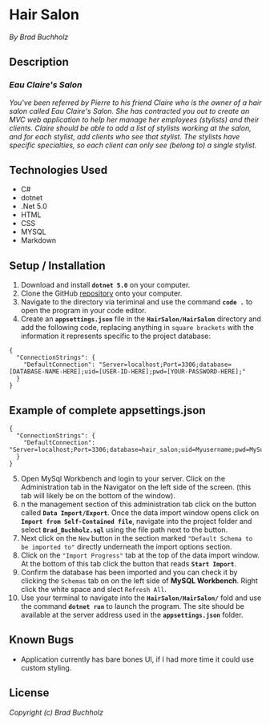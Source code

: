 # Hair Salon
_By Brad Buchholz_
## Description

### _Eau Claire's Salon_
_You've been referred by Pierre to his friend Claire who is the owner of a hair salon called Eau Claire's Salon. She has contracted you out to create an MVC web application to help her manage her employees (stylists) and their clients. Claire should be able to add a list of stylists working at the salon, and for each stylist, add clients who see that stylist. The stylists have specific specialties, so each client can only see (belong to) a single stylist._

## Technologies Used 
* C#
* dotnet
* .Net 5.0
* HTML
* CSS
* MYSQL
* Markdown   

## Setup / Installation 

1. Download and install **`dotnet 5.0`** on your computer. 
2. Clone the GitHub [repository](https://github.com/Bradbuchholz/HairSalon.git) onto your computer.
3. Navigate to the directory via teriminal and use the command **`code .`** to open the program in your code editor.
4. Create an **`appsettings.json`** file in the **`HairSalon/HairSalon`** directory and add the following code, replacing anything in `square brackets` with the information it represents specific to the project database: 
```
{
  "ConnectionStrings": {
    "DefaultConnection": "Server=localhost;Port=3306;database=[DATABASE-NAME-HERE];uid=[USER-ID-HERE];pwd=[YOUR-PASSWORD-HERE];"
  }
}

```
## Example of complete appsettings.json
```
{
  "ConnectionStrings": {
    "DefaultConnection": "Server=localhost;Port=3306;database=hair_salon;uid=Myusername;pwd=MySuperStrongPassword;"
  }
}
```
5. Open MySql Workbench and login to your server. Click on the Administration tab in the Navigator on the left side of the screen. (this tab will likely be on the bottom of the window).
6. n the management section of this administration tab click on the button called **`Data Import/Export`**. Once the data import window opens click on **`Import from Self-Contained file`**, navigate into the project folder and select **`Brad_Buchholz.sql`** using the file path next to the button.
7. Next click on the `New` button in the section marked `"Default Schema to be imported to"` directly underneath the import options section.
8. Click on the `"Import Progress"` tab at the top of the data import window. At the bottom of this tab click the button that reads **`Start Import`**.
9. Confirm the database has been imported and you can check it by clicking the `Schemas` tab on on the left side of **MySQL Workbench**. Right click the white space and slect `Refresh All`.
10. Use your terminal to navigate into the **`HairSalon/HairSalon/`** fold and use the command **`dotnet run`** to launch the program. The site should be available at the server address used in the **`appsettings.json`** folder.  

## Known Bugs 
* Application currently has bare bones UI, if I had more time it could use custom styling. 
## License
_Copyright (c) Brad Buchholz_